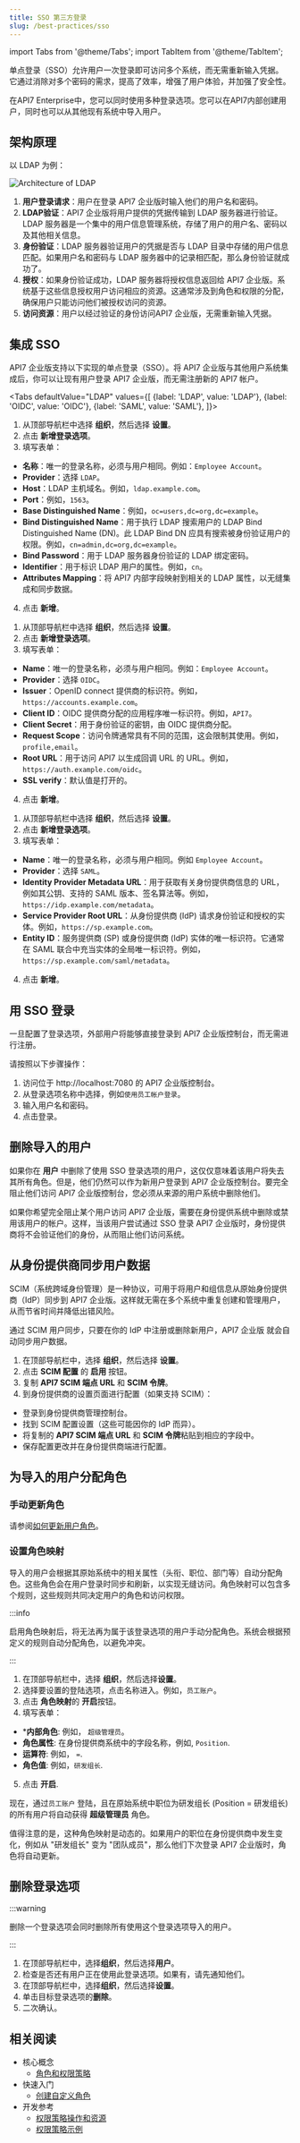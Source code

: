 ```yaml
---
title: SSO 第三方登录
slug: /best-practices/sso
---
```


import Tabs from '@theme/Tabs';
import TabItem from '@theme/TabItem';

单点登录（SSO）允许用户一次登录即可访问多个系统，而无需重新输入凭据。它通过消除对多个密码的需求，提高了效率，增强了用户体验，并加强了安全性。

在API7 Enterprise中，您可以同时使用多种登录选项。您可以在API7内部创建用户，同时也可以从其他现有系统中导入用户。

## 架构原理

以 LDAP 为例：

![Architecture of LDAP](https://static.apiseven.com/uploads/2024/03/12/B3YpRXbf_LDAP-2.png)

1. **用户登录请求**：用户在登录 API7 企业版时输入他们的用户名和密码。
2. **LDAP验证**：API7 企业版将用户提供的凭据传输到 LDAP 服务器进行验证。LDAP 服务器是一个集中的用户信息管理系统，存储了用户的用户名、密码以及其他相关信息。
3. **身份验证**：LDAP 服务器验证用户的凭据是否与 LDAP 目录中存储的用户信息匹配。如果用户名和密码与 LDAP 服务器中的记录相匹配，那么身份验证就成功了。
4. **授权**：如果身份验证成功，LDAP 服务器将授权信息返回给 API7 企业版。系统基于这些信息授权用户访问相应的资源。这通常涉及到角色和权限的分配，确保用户只能访问他们被授权访问的资源。
5. **访问资源**：用户以经过验证的身份访问API7 企业版，无需重新输入凭据。

## 集成 SSO

API7 企业版支持以下实现的单点登录（SSO）。将 API7 企业版与其他用户系统集成后，你可以让现有用户登录 API7 企业版，而无需注册新的 API7 帐户。

<Tabs
  defaultValue="LDAP"
  values={[
    {label: 'LDAP', value: 'LDAP'},
    {label: 'OIDC', value: 'OIDC'},
    {label: 'SAML', value: 'SAML'},
  ]}>

<TabItem value="LDAP">

1. 从顶部导航栏中选择 **组织**，然后选择 **设置**。
2. 点击 **新增登录选项**。
3. 填写表单：

* **名称**：唯一的登录名称，必须与用户相同。例如：`Employee Account`。
* **Provider**：选择 `LDAP`。
* **Host**：LDAP 主机域名。例如，`ldap.example.com`。
* **Port**：例如，`1563`。
* **Base Distinguished Name**：例如，`oc=users,dc=org,dc=example`。
* **Bind Distinguished Name**：用于执行 LDAP 搜索用户的 LDAP Bind Distinguished Name (DN)。此 LDAP Bind DN 应具有搜索被身份验证用户的权限。例如，`cn=admin,dc=org,dc=example`。
* **Bind Password**：用于 LDAP 服务器身份验证的 LDAP 绑定密码。
* **Identifier**：用于标识 LDAP 用户的属性。例如，`cn`。
* **Attributes Mapping**：将 API7 内部字段映射到相关的 LDAP 属性，以无缝集成和同步数据。

4. 点击 **新增**。
  
</TabItem>

<TabItem value="OIDC">

1. 从顶部导航栏中选择 **组织**，然后选择 **设置**。
2. 点击 **新增登录选项**。
3. 填写表单：

* **Name**：唯一的登录名称，必须与用户相同。例如：`Employee Account`。
* **Provider**：选择 `OIDC`。
* **Issuer**：OpenID connect 提供商的标识符。例如，`https://accounts.example.com`。
* **Client ID**：OIDC 提供商分配的应用程序唯一标识符。例如，`API7`。
* **Client Secret**：用于身份验证的密钥，由 OIDC 提供商分配。
* **Request Scope**：访问令牌通常具有不同的范围，这会限制其使用。例如，`profile,email`。
* **Root URL**：用于访问 API7 以生成回调 URL 的 URL。例如，`https://auth.example.com/oidc`。
* **SSL verify**：默认值是打开的。

4. 点击 **新增**。
  
</TabItem>

<TabItem value="SAML">

1. 从顶部导航栏中选择 **组织**，然后选择 **设置**。
2. 点击 **新增登录选项**。
3. 填写表单：

* **Name**：唯一的登录名称，必须与用户相同。例如 `Employee Account`。
* **Provider**：选择 `SAML`。
* **Identity Provider Metadata URL**：用于获取有关身份提供商信息的 URL，例如其公钥、支持的 SAML 版本、签名算法等。例如，`https://idp.example.com/metadata`。
* **Service Provider Root URL**：从身份提供商 (IdP) 请求身份验证和授权的实体。例如，`https://sp.example.com`。
* **Entity ID**：服务提供商 (SP) 或身份提供商 (IdP) 实体的唯一标识符。它通常在 SAML 联合中充当实体的全局唯一标识符。例如，`https://sp.example.com/saml/metadata`。

4. 点击 **新增**。

</TabItem>
</Tabs>

## 用 SSO 登录

一旦配置了登录选项，外部用户将能够直接登录到 API7 企业版控制台，而无需进行注册。

请按照以下步骤操作：

1. 访问位于 http://localhost:7080 的 API7 企业版控制台。
2. 从登录选项名称中选择，例如`使用员工帐户登录`。
3. 输入用户名和密码。
4. 点击登录。

## 删除导入的用户

如果你在 **用户** 中删除了使用 SSO 登录选项的用户，这仅仅意味着该用户将失去其所有角色。但是，他们仍然可以作为新用户登录到 API7 企业版控制台。要完全阻止他们访问 API7 企业版控制台，您必须从来源的用户系统中删除他们。

如果你希望完全阻止某个用户访问 API7 企业版，需要在身份提供系统中删除或禁用该用户的帐户。这样，当该用户尝试通过 SSO 登录 API7 企业版时，身份提供商将不会验证他们的身份，从而阻止他们访问系统。

## 从身份提供商同步用户数据

SCIM（系统跨域身份管理）是一种协议，可用于将用户和组信息从原始身份提供商（IdP）同步到 API7 企业版。这样就无需在多个系统中重复创建和管理用户，从而节省时间并降低出错风险。

通过 SCIM 用户同步，只要在你的 IdP 中注册或删除新用户，API7 企业版 就会自动同步用户数据。

1. 在顶部导航栏中，选择 **组织**，然后选择 **设置**。
2. 点击 **SCIM 配置** 的 **启用** 按钮。
3. 复制 **API7 SCIM 端点 URL** 和 **SCIM 令牌**。
4. 到身份提供商的设置页面进行配置（如果支持 SCIM）：

* 登录到身份提供商管理控制台。
* 找到 SCIM 配置设置（这些可能因你的 IdP 而异）。
* 将复制的 **API7 SCIM 端点 URL** 和 **SCIM 令牌**粘贴到相应的字段中。
* 保存配置更改并在身份提供商端进行配置。

## 为导入的用户分配角色

### 手动更新角色

请参阅[如何更新用户角色](../getting-started/rbac.md)。

### 设置角色映射

导入的用户会根据其原始系统中的相关属性（头衔、职位、部门等）自动分配角色。这些角色会在用户登录时同步和刷新，以实现无缝访问。角色映射可以包含多个规则，这些规则共同决定用户的角色和访问权限。

:::info

启用角色映射后，将无法再为属于该登录选项的用户手动分配角色。系统会根据预定义的规则自动分配角色，以避免冲突。

:::

1. 在顶部导航栏中，选择 **组织**，然后选择**设置**。
2. 选择要设置的登陆选项，点击名称进入。例如，`员工账户`。
3. 点击 **角色映射**的 **开启**按钮。
4. 填写表单：

* ***内部角色**: 例如， `超级管理员`。
* **角色属性**: 在身份提供商系统中的字段名称，例如, `Position`.
* **运算符**: 例如， `=`.
* **角色值**: 例如，`研发组长`.

5. 点击 **开启**.

现在，通过`员工账户` 登陆，且在原始系统中职位为研发组长 (Position = 研发组长) 的所有用户将自动获得 **超级管理员** 角色。

值得注意的是，这种角色映射是动态的。如果用户的职位在身份提供商中发生变化，例如从 "研发组长" 变为 "团队成员"，那么他们下次登录 API7 企业版时，角色将自动更新。

## 删除登录选项

:::warning

删除一个登录选项会同时删除所有使用这个登录选项导入的用户。

:::

1. 在顶部导航栏中，选择**组织**，然后选择**用户**。
2. 检查是否还有用户正在使用此登录选项。如果有，请先通知他们。
3. 在顶部导航栏中，选择**组织**，然后选择**设置**。
4. 单击目标登录选项的**删除**。
5. 二次确认。

## 相关阅读

* 核心概念
  * [角色和权限策略](../key-concepts/roles-and-permission-policies.md)
* 快速入门
  * [创建自定义角色](../getting-started/create-custom-role.md)
* 开发参考
  * [权限策略操作和资源](../reference/permission-policy-action-and-resource.md)
  * [权限策略示例](../reference/permission-policy-example.md)
